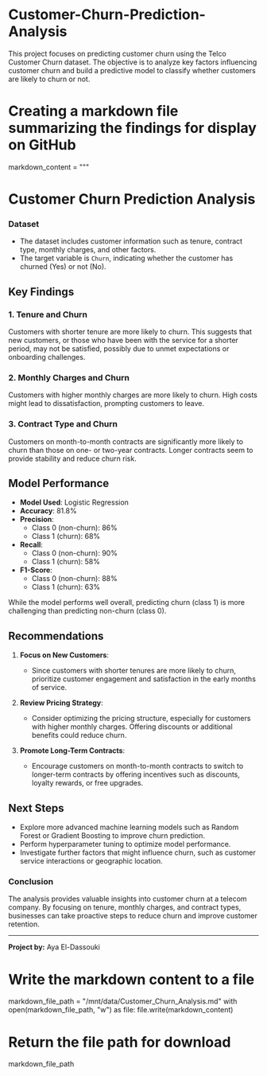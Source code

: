 # Customer-Churn-Prediction-Analysis
This project focuses on predicting customer churn using the Telco Customer Churn dataset. The objective is to analyze key factors influencing customer churn and build a predictive model to classify whether customers are likely to churn or not.
# Creating a markdown file summarizing the findings for display on GitHub
markdown_content = """
# Customer Churn Prediction Analysis

### Dataset
- The dataset includes customer information such as tenure, contract type, monthly charges, and other factors.
- The target variable is `Churn`, indicating whether the customer has churned (Yes) or not (No).

## Key Findings

### 1. Tenure and Churn
Customers with shorter tenure are more likely to churn. This suggests that new customers, or those who have been with the service for a shorter period, may not be satisfied, possibly due to unmet expectations or onboarding challenges.

### 2. Monthly Charges and Churn
Customers with higher monthly charges are more likely to churn. High costs might lead to dissatisfaction, prompting customers to leave.

### 3. Contract Type and Churn
Customers on month-to-month contracts are significantly more likely to churn than those on one- or two-year contracts. Longer contracts seem to provide stability and reduce churn risk.

## Model Performance

- **Model Used**: Logistic Regression
- **Accuracy**: 81.8%
- **Precision**: 
  - Class 0 (non-churn): 86%
  - Class 1 (churn): 68%
- **Recall**: 
  - Class 0 (non-churn): 90%
  - Class 1 (churn): 58%
- **F1-Score**: 
  - Class 0 (non-churn): 88%
  - Class 1 (churn): 63%

While the model performs well overall, predicting churn (class 1) is more challenging than predicting non-churn (class 0).

## Recommendations

1. **Focus on New Customers**:
   - Since customers with shorter tenures are more likely to churn, prioritize customer engagement and satisfaction in the early months of service.
   
2. **Review Pricing Strategy**:
   - Consider optimizing the pricing structure, especially for customers with higher monthly charges. Offering discounts or additional benefits could reduce churn.
   
3. **Promote Long-Term Contracts**:
   - Encourage customers on month-to-month contracts to switch to longer-term contracts by offering incentives such as discounts, loyalty rewards, or free upgrades.

## Next Steps

- Explore more advanced machine learning models such as Random Forest or Gradient Boosting to improve churn prediction.
- Perform hyperparameter tuning to optimize model performance.
- Investigate further factors that might influence churn, such as customer service interactions or geographic location.

### Conclusion

The analysis provides valuable insights into customer churn at a telecom company. By focusing on tenure, monthly charges, and contract types, businesses can take proactive steps to reduce churn and improve customer retention.

---

**Project by:** Aya El-Dassouki


# Write the markdown content to a file
markdown_file_path = "/mnt/data/Customer_Churn_Analysis.md"
with open(markdown_file_path, "w") as file:
    file.write(markdown_content)

# Return the file path for download
markdown_file_path
